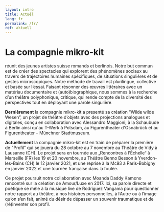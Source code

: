 ```yaml
---
layout: intro
title: Actuél
lang: fr
permalink: /fr/
ref: aktuell
---
```

# La compagnie mikro-kit
réunit des jeunes artistes suisse romands et berlinois. Notre but commun est de créer des spectacles qui explorent des phénomènes sociaux au travers de trajectoires humaines spécifiques, de situations singulières et de gestes microscopiques. Notre méthode de travail est plurilingue, collective et basée sur l’essai. Faisant résonner des œuvres littéraires avec un matériau documentaire et (auto)biographique, nous sommes à la recherche d’un théâtre polyphonique, critique, qui rende compte de la diversité des perspectives tout en déployant une parole singulière. 

**Dernièrement**  la compagnie mikro-kit a presenté sa création “Wilde wilde Wesen”, un projet de théâtre d’objets avec des projections analogues et digitales, conçu en collaboration avec Alessandro Maggioni, à la Schaubude à Berlin ainsi qu'au T-Werk à Potsdam, au Figurentheater d'Osnabrück et au Figurentheater – Münchner Stadtmuseum.

**Actuellement** la compagnie mikro-kit est en train de préparer la première de "Profil" qui se jouera du 28 octobre au 7 novembre au Théâtre de Vidy à Lausanne (CH). Le projet sera en tournée aux „Rencontres à l’Échelle“ à Marseille (FR) les 19 et 20 novembre, au Théâtre Benno Besson à Yverdon-les-Bains (CH) le 12 janvier 2021, et une reprise à la Mc93 à Paris-Bobigny en janvier 2022 et une tournée française dans la foulée.

Ce projet poursuit notre collaboration avec Moanda Daddy Kamono rencontré sur la création de Amour/Luxe en 2017. Ici, sa parole directe et poétique se mêle à la musique live de Rodriguez Vangama pour questionner notre rapport au théâtre, à nos histoires personnelles, à l’Autre ou à l’image qu’on s’en fait, animé du désir de dépasser un souvenir traumatique et de (ré)inventer son profil. 

